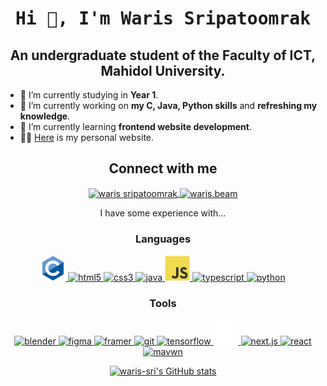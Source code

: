 <h1 align="center"><tt>Hi 👋, I'm Waris Sripatoomrak</tt></h1>
<h2 align="center">An undergraduate student of the Faculty of ICT, Mahidol University.</h2>
<!-- <h5 align="center"><i>He's trying his best at things</i></h5> -->

- 📖 I’m currently studying in **Year 1**.
- 🔭 I’m currently working on **my C, Java, Python skills** and **refreshing my knowledge**.
- 🌱 I’m currently learning **frontend website development**.
- 👨‍💻 [Here](https://portfolio-waris-sripatoomraks-projects.vercel.app) is my personal website.

<h2 align="center">Connect with me</h3>
<p align="center">
  <a href="https://www.linkedin.com/in/waris-sripatoomrak-316824276" target="blank">
    <img align="center" src="https://raw.githubusercontent.com/loganmarchione/homelab-svg-assets/main/assets/linkedin.svg" alt="waris sripatoomrak" height="40" width="40" />
  </a>
  <a href="https://instagram.com/waris.beam" target="blank">
    <img align="center" src="https://raw.githubusercontent.com/get-icon/geticon/master/icons/instagram-icon.svg" alt="waris.beam" height="40" width="40" />
  </a>
</p>

<p align="center">I have some experience with…</p>

<h3 align="center">Languages</h3>
<p align="center">
  <a href="https://www.cprogramming.com/" target="_blank" rel="noreferrer">
    <img src="https://raw.githubusercontent.com/devicons/devicon/master/icons/c/c-original.svg" alt="c" width="40" height="40"/>
  </a>
  <a href="https://www.w3.org/html/" target="_blank" rel="noreferrer">
    <img src="https://www.vectorlogo.zone/logos/w3_html5/w3_html5-icon.svg" alt="html5" width="40" height="40"/>
  </a>
  <a href="https://www.w3schools.com/css/" target="_blank" rel="noreferrer">
    <img src="https://www.vectorlogo.zone/logos/w3_css/w3_css-icon.svg" alt="css3" width="40" height="40"/>
  </a>
  <a href="https://www.java.com" target="_blank" rel="noreferrer">
    <img src="https://www.vectorlogo.zone/logos/java/java-icon.svg" alt="java" width="40" height="40"/>
  </a>
  <a href="https://developer.mozilla.org/en-US/docs/Web/JavaScript" target="_blank" rel="noreferrer">
    <img src="https://raw.githubusercontent.com/devicons/devicon/master/icons/javascript/javascript-original.svg" alt="javascript" width="40" height="40"/>
  </a>
  <a href="https://www.typescriptlang.org" target="_blank" rel="noreferrer">
    <img src="https://www.vectorlogo.zone/logos/typescriptlang/typescriptlang-icon.svg" alt="typescript" width="40" height="40"/>
  </a>
  <a href="https://www.python.org" target="_blank" rel="noreferrer">
    <img src="https://www.vectorlogo.zone/logos/python/python-icon.svg" alt="python" width="40" height="40"/>
  </a>
</p>

<h3 align="center">Tools</h3>
<p align="center">
  <a href="https://www.blender.org/" target="_blank" rel="noreferrer">
    <img src="https://raw.githubusercontent.com/gilbarbara/logos/main/logos/blender.svg" alt="blender" width="40" height="40"/>
  </a>
  <a href="https://www.figma.com/" target="_blank" rel="noreferrer">
    <img src="https://www.vectorlogo.zone/logos/figma/figma-icon.svg" alt="figma" width="40" height="40"/>
  </a>
  <a href="https://www.framer.com/" target="_blank" rel="noreferrer">
    <img src="https://www.vectorlogo.zone/logos/framer/framer-icon.svg" alt="framer" width="40" height="40"/>
  </a>
  <a href="https://git-scm.com/" target="_blank" rel="noreferrer">
    <img src="https://www.vectorlogo.zone/logos/git-scm/git-scm-icon.svg" alt="git" width="40" height="40"/>
  </a>
  <a href="https://www.tensorflow.org" target="_blank" rel="noreferrer">
    <img src="https://www.vectorlogo.zone/logos/tensorflow/tensorflow-icon.svg" alt="tensorflow" width="40" height="40"/>
  </a>
  <a href="https://vercel.com/" target="_blank" rel="noreferrer">
    <img src="https://raw.githubusercontent.com/walkxcode/dashboard-icons/main/svg/vercel-light.svg" alt="vercel" width="40" height="40"/>
  </a>
  <a href="https://nextjs.org" target="_blank" rel="noreferrer">
    <img src="https://www.vectorlogo.zone/logos/nextjs/nextjs-icon.svg" alt="next.js" width="40" height="40"/>
  </a>
  <a href="https://react.dev" target="_blank" rel="noreferrer">
    <img src="https://raw.githubusercontent.com/gilbarbara/logos/main/logos/react.svg" alt="react" width="40" height="40"/>
  </a>
  <a href="https://maven.apache.org" target="_blank" rel="noreferrer">
    <img src="https://www.vectorlogo.zone/logos/apache_maven/apache_maven-icon.svg" alt="mavwn" width="40" height="40"/>
  </a>
</p>


<p align="center">
  <a href="https://github.com/waris-sri/github-readme-stats">
    <img src="https://github-readme-stats.vercel.app/api?username=waris-sri&show_icons=true&theme=github_dark" alt="waris-sri's GitHub stats">
  </a>
</p>
